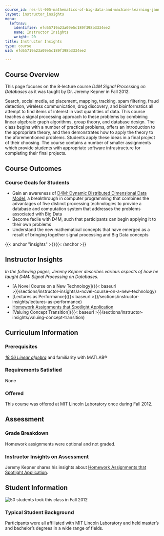 ```yaml
---
course_id: res-ll-005-mathematics-of-big-data-and-machine-learning-january-iap-2020
layout: instructor_insights
menu:
  leftnav:
    identifier: efd65719a23a09e5c189f398b3334ee2
    name: Instructor Insights
    weight: 20
title: Instructor Insights
type: course
uid: efd65719a23a09e5c189f398b3334ee2

---
```


Course Overview
---------------

This page focuses on the 8-lecture course _D4M Signal Processing on Databases_ as it was taught by Dr. Jeremy Kepner in Fall 2012.

Search, social media, ad placement, mapping, tracking, spam filtering, fraud detection, wireless communication, drug discovery, and bioinformatics all attempt to find items of interest in vast quantities of data. This course teaches a signal processing approach to these problems by combining linear algebraic graph algorithms, group theory, and database design. The class begins with a number of practical problems, offers an introduction to the appropriate theory, and then demonstrates how to apply the theory to the aforementioned problems. Students apply these ideas in a final project of their choosing. The course contains a number of smaller assignments which provide students with appropriate software infrastructure for completing their final projects.

Course Outcomes
---------------

### Course Goals for Students

*   Gain an awareness of [D4M: Dynamic Distributed Dimensional Data Model](http://www.mit.edu/~kepner/D4M/), a breakthrough in computer programming that combines the advantages of five distinct processing technologies to provide a database and computation system that addresses the problems associated with Big Data
*   Become facile with D4M, such that participants can begin applying it to their own problems
*   Understand the new mathematical concepts that have emerged as a result of bringing together signal processing and Big Data concepts

{{< anchor "insights" >}}{{< /anchor >}}

Instructor Insights
-------------------

_In the following pages, Jeremy Kepner describes various aspects of how he taught_ _D4M: Signal Processing on Databases._

*   [A Novel Course on a New Technology]({{< baseurl >}}/sections/instructor-insights/a-novel-course-on-a-new-technology)
*   [Lectures as Performance]({{< baseurl >}}/sections/instructor-insights/lectures-as-performance)
*   [Homework Assignments that Spotlight Application](https://ocw.mit.edu/resources/res-ll-005-mathematics-of-big-data-and-machine-learning-january-iap-2020/instructor-insights/homework-assignments-that-spotlight-application/)
*   [Valuing Concept Transition]({{< baseurl >}}/sections/instructor-insights/valuing-concept-transition)

Curriculum Information
----------------------

### Prerequisites

[_18.06 Linear algebra_](/courses/18-06sc-linear-algebra-fall-2011/) and familiarity with MATLAB®

### Requirements Satisfied

None

### Offered

This course was offered at MIT Lincoln Laboratory once during Fall 2012.

Assessment
----------

### Grade Breakdown

Homework assignments were optional and not graded.

### Instructor Insights on Assessment

Jeremy Kepner shares his insights about [Homework Assignments that Spotlight Application](./resolveuid/c2d7909ec260bc90f65ef2b8b00f8a68).

Student Information
-------------------

![50 students took this class in Fall 2012](./resolveuid/7de89a98e44a16ba7efe9671088a06ee)

### Typical Student Background

Participants were all affiliated with MIT Lincoln Laboratory and held master’s and bachelor’s degrees in a wide range of fields.